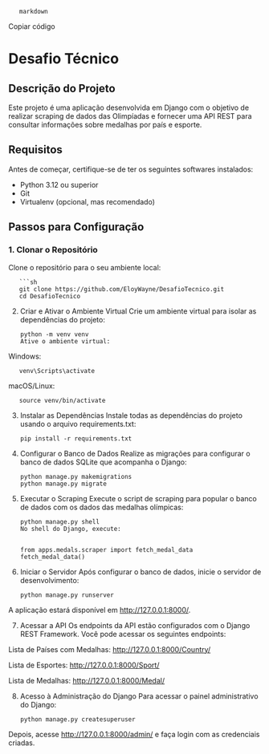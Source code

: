        markdown
Copiar código
# Desafio Técnico

## Descrição do Projeto

Este projeto é uma aplicação desenvolvida em Django com o objetivo de realizar scraping de dados das Olimpíadas e fornecer uma API REST para consultar informações sobre medalhas por país e esporte.

## Requisitos

Antes de começar, certifique-se de ter os seguintes softwares instalados:

* Python 3.12 ou superior
* Git
* Virtualenv (opcional, mas recomendado)

## Passos para Configuração

### 1. Clonar o Repositório

Clone o repositório para o seu ambiente local:

       ```sh
       git clone https://github.com/EloyWayne/DesafioTecnico.git
       cd DesafioTecnico
2. Criar e Ativar o Ambiente Virtual
Crie um ambiente virtual para isolar as dependências do projeto:

       python -m venv venv
       Ative o ambiente virtual:

Windows:

       
       venv\Scripts\activate
macOS/Linux:

        
       source venv/bin/activate
3. Instalar as Dependências
Instale todas as dependências do projeto usando o arquivo requirements.txt:

       
       pip install -r requirements.txt
4. Configurar o Banco de Dados
Realize as migrações para configurar o banco de dados SQLite que acompanha o Django:

       
       python manage.py makemigrations
       python manage.py migrate
5. Executar o Scraping
Execute o script de scraping para popular o banco de dados com os dados das medalhas olímpicas:

      
       python manage.py shell
       No shell do Django, execute:

   
       from apps.medals.scraper import fetch_medal_data
       fetch_medal_data()
6. Iniciar o Servidor
Após configurar o banco de dados, inicie o servidor de desenvolvimento:

     
       python manage.py runserver
A aplicação estará disponível em http://127.0.0.1:8000/.

7. Acessar a API
Os endpoints da API estão configurados com o Django REST Framework. Você pode acessar os seguintes endpoints:

Lista de Países com Medalhas: http://127.0.0.1:8000/Country/

Lista de Esportes: http://127.0.0.1:8000/Sport/

Lista de Medalhas: http://127.0.0.1:8000/Medal/


8. Acesso à Administração do Django
Para acessar o painel administrativo do Django:

       python manage.py createsuperuser
Depois, acesse http://127.0.0.1:8000/admin/ e faça login com as credenciais criadas.


       
      


